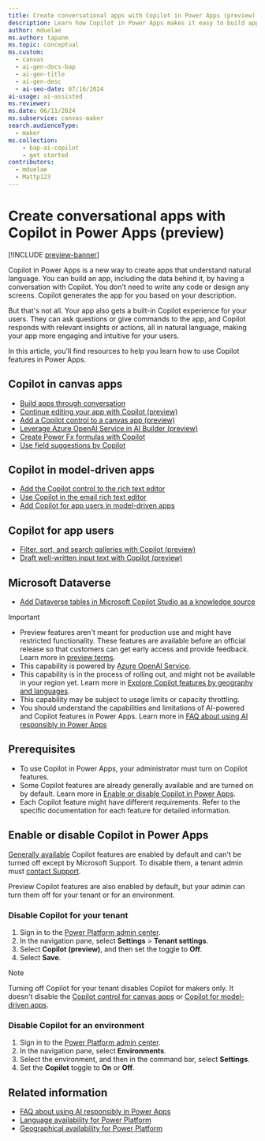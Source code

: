 ```yaml
---
title: Create conversational apps with Copilot in Power Apps (preview)
description: Learn how Copilot in Power Apps makes it easy to build apps and provide insights to your users by describing what you need in natural language.
author: mduelae
ms.author: tapanm
ms.topic: conceptual
ms.custom: 
  - canvas
  - ai-gen-docs-bap
  - ai-gen-title
  - ai-gen-desc
  - ai-seo-date: 07/16/2024
ai-usage: ai-assisted
ms.reviewer: 
ms.date: 06/11/2024
ms.subservice: canvas-maker
search.audienceType: 
  - maker
ms.collection: 
    - bap-ai-copilot
    - get started
contributors:
  - mduelae
  - Mattp123
---
```


# Create conversational apps with Copilot in Power Apps (preview)

[!INCLUDE [preview-banner](~/../shared-content/shared/preview-includes/preview-banner.md)]

Copilot in Power Apps is a new way to create apps that understand natural language. You can build an app, including the data behind it, by having a conversation with Copilot. You don't need to write any code or design any screens. Copilot generates the app for you based on your description.

But that's not all. Your app also gets a built-in Copilot experience for your users. They can ask questions or give commands to the app, and Copilot responds with relevant insights or actions, all in natural language, making your app more engaging and intuitive for your users.

In this article, you'll find resources to help you learn how to use Copilot features in Power Apps.

## Copilot in canvas apps

- [Build apps through conversation](ai-conversations-create-app.md)
- [Continue editing your app with Copilot (preview)](ai-edit-app.md)
- [Add a Copilot control to a canvas app (preview)](add-ai-copilot.md)
- [Leverage Azure OpenAI Service in AI Builder (preview)](/ai-builder/prebuilt-azure-openai)
- [Create Power Fx formulas with Copilot](ai-formulas-formulabar.md)
- [Use field suggestions by Copilot](ai-field-suggestions.md)

## Copilot in model-driven apps

- [Add the Copilot control to the rich text editor](../model-driven-apps/copilot-control.md)
- [Use Copilot in the email rich text editor](../model-driven-apps/use-copilot-email-assist.md)
- [Add Copilot for app users in model-driven apps](../model-driven-apps/add-ai-copilot.md)

## Copilot for app users

- [Filter, sort, and search galleries with Copilot (preview)](../../user/smartgrid.md)
- [Draft well-written input text with Copilot (preview)](../../user/well-written-input-text-copilot.md)

## Microsoft Dataverse

- [Add Dataverse tables in Microsoft Copilot Studio as a knowledge source](/microsoft-copilot-studio/knowledge-add-existing-copilot#dataverse)

> [!IMPORTANT]
>
> - Preview features aren't meant for production use and might have restricted functionality. These features are available before an official release so that customers can get early access and provide feedback. Learn more in [preview terms](https://go.microsoft.com/fwlink/?linkid=2189520).
> - This capability is powered by [Azure OpenAI Service](/azure/cognitive-services/openai/overview).
> - This capability is in the process of rolling out, and might not be available in your region yet. Learn more in [Explore Copilot features by geography and languages](https://releaseplans.microsoft.com/en-US/availability-reports/?report=copilotfeaturereport).
> - This capability may be subject to usage limits or capacity throttling.
> - You should understand the capabilities and limitations of AI-powered and Copilot features in Power Apps. Learn more in [FAQ about using AI responsibly in Power Apps](../common/transparency-note.md)

## Prerequisites

- To use Copilot in Power Apps, your administrator must turn on Copilot features.
- Some Copilot features are already generally available and are turned on by default. Learn more in [Enable or disable Copilot in Power Apps](ai-overview.md#enable-or-disable-copilot-in-power-apps).
- Each Copilot feature might have different requirements. Refer to the specific documentation for each feature for detailed information.

## Enable or disable Copilot in Power Apps

[Generally available](/power-platform/admin/general-availability-deployment) Copilot features are enabled by default and can't be turned off except by Microsoft Support. To disable them, a tenant admin must [contact Support](/power-platform/admin/get-help-support).

Preview Copilot features are also enabled by default, but your admin can turn them off for your tenant or for an environment.

### Disable Copilot for your tenant

1. Sign in to the [Power Platform admin center](https://admin.powerplatform.microsoft.com/).
1. In the navigation pane, select **Settings** > **Tenant settings**.
1. Select **Copilot (preview)**, and then set the toggle to **Off**.
1. Select **Save**.

> [!NOTE]
> Turning off Copilot for your tenant disables Copilot for makers only. It doesn't disable the [Copilot control for canvas apps](add-ai-copilot.md) or [Copilot for model-driven apps](../model-driven-apps/add-ai-copilot.md).

### Disable Copilot for an environment

1. Sign in to the [Power Platform admin center](https://admin.powerplatform.microsoft.com/).
2. In the navigation pane, select **Environments**.
3. Select the environment, and then in the command bar, select **Settings**.
4. Set the **Copilot** toggle to **On** or **Off**.

## Related information

- [FAQ about using AI responsibly in Power Apps](../common/transparency-note.md)
- [Language availability for Power Platform](https://dynamics.microsoft.com/availability-reports/languagereport/)
- [Geographical availability for Power Platform](https://dynamics.microsoft.com/availability-reports/georeport/)
